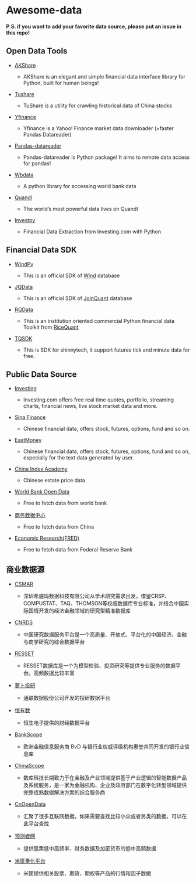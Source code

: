 # Awesome-data

**P.S. if you want to add your favorite data source, please put an issue in this repo!**

## Open Data Tools

- [AKShare](https://github.com/akfamily/akshare)
  - AKShare is an elegant and simple financial data interface library for Python, built for human beings!
  
- [Tushare](https://github.com/waditu/tushare)
  - TuShare is a utility for crawling historical data of China stocks

- [Yfinance](https://github.com/ranaroussi/yfinance)
  - Yfinance is a Yahoo! Finance market data downloader (+faster Pandas Datareader)

- [Pandas-datareader](https://pandas-datareader.readthedocs.io/en/latest/index.html#)
  - Pandas-datareader is Python package! It aims to remote data access for pandas!

- [Wbdata](https://github.com/OliverSherouse/wbdata)
  - A python library for accessing world bank data
  
- [Quandl](https://www.quandl.com/)
  - The world’s most powerful data lives on Quandl

- [Investpy](https://github.com/alvarobartt/investpy)
  - Financial Data Extraction from Investing.com with Python

## Financial Data SDK

- [WindPy](https://www.wind.com.cn/download.aspx)
  - This is an official SDK of [Wind](https://www.wind.com.cn/Default.aspx) database

- [JQData](https://github.com/JoinQuant/jqdatasdk)
  - This is an official SDK of [JoinQuant](https://www.joinquant.com/help/api/help?name=JQData) database
  
- [RQData](https://www.ricequant.com/doc/rqdata-institutional#research-version)
  - This is an institution oriented commercial Python financial data Toolkit from [RiceQuant](https://www.ricequant.com/welcome/)

- [TQSDK](https://github.com/shinnytech/tqsdk-python)
  - This is SDK for shinnytech, it support futures tick and minute data for free.
 
## Public Data Source

- [Investing](https://cn.investing.com/)
  - Investing.com offers free real time quotes, portfolio, streaming charts, financial news, live stock market data and more.
  
- [Sina Finance](https://finance.sina.com.cn/)
  - Chinese financial data, offers stock, futures, options, fund and so on.
  
- [EastMoney](http://data.eastmoney.com/center/)
  - Chinese financial data, offers stock, futures, options, fund and so on, especially for the text data generated by user.
  
- [China Index Academy](https://industry.fang.com/)
  - Chinese estate price data
  
- [World Bank Open Data](https://data.worldbank.org.cn/)
  - Free to fetch data from world bank

- [商务数据中心](http://data.mofcom.gov.cn/index.shtml/)
  - Free to fetch data from China

- [Economic Research(FRED)](https://fred.stlouisfed.org/)
  - Free to fetch data from Federal Reserve Bank

## 商业数据源

- [CSMAR](https://www.gtarsc.com/)
  - 深圳希施玛数据科技有限公司从学术研究需求出发，借鉴CRSP、COMPUSTAT、TAQ、THOMSON等权威数据库专业标准，并结合中国实际国情开发的经济金融领域的研究型精准数据库

- [CNRDS](https://www.cnrds.com/)
  - 中国研究数据服务平台是一个高质量、开放式、平台化的中国经济、金融与商学研究的综合数据平台

- [RESSET](http://www.resset.cn/)
  - RESSET数据库是一个为模型检验、投资研究等提供专业服务的数据平台。高频数据比较丰富

- [萝卜投研](https://robo.datayes.com/)
  - 通联数据股份公司开发的投研数据平台

- [恒有数](https://udata.hs.net/home)
  - 恒生电子提供的财经数据平台

- [BankScope](https://www.bvdinfo.com/)
  - 欧洲金融信息服务商 BvD 与银行业权威评级机构惠誉共同开发的银行业信息库

- [ChinaScope](https://www.chinascope.com/)
  - 数库科技长期致力于在金融及产业领域提供基于产业逻辑的智能数据产品及系统服务，是一家为金融机构、企业及政府部门在数字化转型领域提供完整成熟数据解决方案的综合服务商

- [CnOpenData](https://www.cnopendata.com/)
  - 汇聚了很多互联网数据，如果需要查找比较小众或者另类的数据，可以在此平台查找

- [预测者网](https://www.yucezhe.com/)
  - 提供股票低中高频率、财务数据及加密货币的低中高频数据

- [米筐量化平台](https://www.ricequant.com/welcome/datahub)
  - 米筐提供相关股票、期货、期权等产品的行情和因子数据
